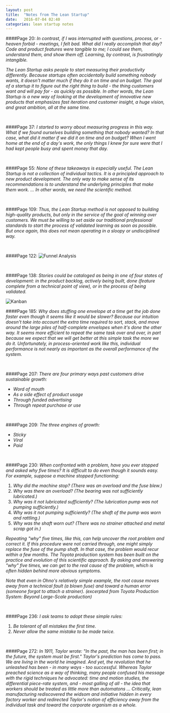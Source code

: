 ```yaml
---
layout: post
title:  "Notes from The Lean Startup"
date:   2016-07-04 02:40
categories: lean startup notes
---
```


####Page 20:
_In contrast, if I was interrupted with questions, process, or - heaven forbid - meetings, I felt bad. What did I really accomplish that day? Code and product features were tangible to me; I could see them, understand them, and show them off. Learning, by contrast, is frustratingly intangible._

_The Lean Startup asks people to start measuring their productivity differently. Because startups often accidentally build something nobody wants, it doesn't matter much if they do it on time and on budget. The goal of a startup it to figure out the right thing to build - the thing customers want and will pay for - as quickly as possible. In other words, the Lean Startup is a new way of looking at the development of innovative new products that emphasizes fast iteration and customer insight, a huge vision, and great ambition, all at the same time._

<br>

####Page 37:
_I started to worry about measuring progress in this way. What if we found ourselves building something that nobody wanted? In that case, what did it matter if we did it on time and on budget? When I went home at the end of a day's work, the only things I knew for sure were that I had kept people busy and spent money that day._ 

<br>

####Page 55:
_None of these takeaways is especially useful. The Lean Startup is not a collection of individual tactics. It is a principled approach to new product development. The only way to make sense of its recommendations is to understand the underlying principles that make them work. ... In other words, we need the scientific method._

<br>

####Page 109:
_Thus, the Lean Startup method is not opposed to building high-quality products, but only in the service of the goal of winning over customers. We must be willing to set aside our traditional professional standards to start the process of validated learning as soon as possible. But once again, this does not mean operating in a sloopy or undisciplined way._

<br>

####Page 122:
<img class="img img-thumbnail img-responsive" src="{{site.baseurl}}/assets/funnel_analysis.jpg" alt="Funnel Analysis">

<br>

####Page 138:
_Stories could be cataloged as being in one of four states of development: in the product backlog, actively being built, done (feature complete from a technical point of view), or in the process of being validated._

<img class="img img-thumbnail img-responsive" src="{{site.baseurl}}/assets/kanban.jpg" alt="Kanban">

<br>

####Page 185:
_Why does stuffing one envelope at a time get the job done faster even though it seems like it would be slower? Because our intuition doesn't take into account the extra time required to sort, stack, and move around the large piles of half-complete envelopes when it's done the other way. It seems more efficient to repeat the same task over and over, in part because we expect that we will get better at this simple task the more we do it. Unfortunately, in process-oriented work like this, individual performance is not nearly as important as the overall performance of the system._

<br>

####Page 207:
_There are four primary ways past customers drive sustainable growth:_

* _Word of mouth_
* _As a side effect of product usage_
* _Through funded advertising_
* _Through repeat purchase or use_

<br>

####Page 209:
_The three engines of growth:_

* _Sticky_
* _Viral_ 
* _Paid_

<br>

####Page 230:
_When confronted with a problem, have you ever stopped and asked why five times? It is difficult to do even though it sounds easy. For example, suppose a machine stopped functioning:_

1. _Why did the machine stop? (There was an overload and the fuse blew.)_
1. _Why was there an overload? (The bearing was not sufficiently lubricated.)_
1. _Why was it not lubricated sufficiently? (The lubrication pump was not pumping sufficiently.)_
1. _Why was it not pumping sufficiently? (The shaft of the pump was worn and rattling.)_
1. _Why was the shaft worn out? (There was no strainer attached and metal scrap got in.)_

_Repeating "why" five times, like this, can help uncover the root problem and correct it. If this procedure were not carried through, one might simply replace the fuse of the pump shaft. In that case, the problem would recur within a few months. The Toyota production system has been built on the practice and evolution of this scientific approach. By asking and answering "why" five times, we can get to the real cause of the problem, which is often hidden behind more obvious symptoms._ 

_Note that even in Ohno's relatively simple example, the root cause moves away from a technical fault (a blown fuse) and toward a human error (someone forgot to attach a strainer). (excerpted from Toyota Production System: Beyond Large-Scale production)_

<br>

####Page 236:
_I ask teams to adopt these simple rules:_

1. _Be tolerant of all mistakes the first time._
1. _Never allow the same mistake to be made twice._

<br>

####Page 272:
_In 1911, Taylor wrote: "In the past, the man has been first; in the future, the system must be first." Taylor's prediction has come to pass. We are living in the world he imagined. And yet, the revolution that he unleashed has been - in many ways - too successful. Whereas Taylor preached science as a way of thinking, many people confused his message with the rigid techniques he advocated: time and motion studies, the differential piece-rate system, and - most galling of all - the idea that workers should be treated as little more than automatons ... Critically, lean manufacturing rediscovered the widsom and initiative hidden in every factory worker and redirected Taylor's notion of efficiency away from the individual task and toward the corporate organism as a whole._
